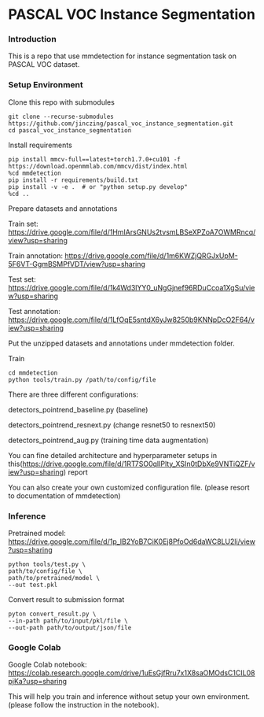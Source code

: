# PASCAL VOC Instance Segmentation

### Introduction

This is a repo that use mmdetection for instance segmentation task on PASCAL VOC dataset.

### Setup Environment

Clone this repo with submodules

```
git clone --recurse-submodules https://github.com/jinczing/pascal_voc_instance_segmentation.git
cd pascal_voc_instance_segmentation
```



Install requirements

```
pip install mmcv-full==latest+torch1.7.0+cu101 -f https://download.openmmlab.com/mmcv/dist/index.html
%cd mmdetection
pip install -r requirements/build.txt
pip install -v -e .  # or "python setup.py develop"
%cd ..
```



Prepare datasets and annotations

Train set: https://drive.google.com/file/d/1HmIArsGNUs2tvsmLBSeXPZoA7OWMRncq/view?usp=sharing

Train annotation: https://drive.google.com/file/d/1m6KWZjQRGJxUpM-5F6VT-GgmBSMPfVDT/view?usp=sharing

Test set: https://drive.google.com/file/d/1k4Wd3lYY0_uNgGjnef96RDuCcoa1XgSu/view?usp=sharing

Test annotation: https://drive.google.com/file/d/1LfOqE5sntdX6yJw8250b9KNNpDcO2F64/view?usp=sharing



Put the unzipped datasets and annotations under mmdetection folder.



Train

```
cd mmdetection
python tools/train.py /path/to/config/file
```

There are three different configurations:

detectors_pointrend_baseline.py (baseline)

detectors_pointrend_resnext.py (change resnet50 to resnext50)

detectors_pointrend_aug.py (training time data augmentation)

You can fine detailed architecture and hyperparameter setups in this(https://drive.google.com/file/d/1RT7SO0qlIPlty_XSIn0tDbXe9VNTiQZF/view?usp=sharing) report

You can also create your own customized configuration file. (please resort to documentation of mmdetection)



### Inference

Pretrained model: https://drive.google.com/file/d/1p_lB2YoB7CiK0Ej8PfoOd6daWC8LU2li/view?usp=sharing

```
python tools/test.py \
path/to/config/file \
path/to/pretrained/model \
--out test.pkl
```



Convert result to submission format

```
pyton convert_result.py \
--in-path path/to/input/pkl/file \
--out-path path/to/output/json/file
```



### Google Colab

Google Colab notebook: https://colab.research.google.com/drive/1uEsGjfRru7x1X8saOMOdsC1CIL08pjKa?usp=sharing

This will help you train and inference without setup your own environment. (please follow the instruction in the notebook).